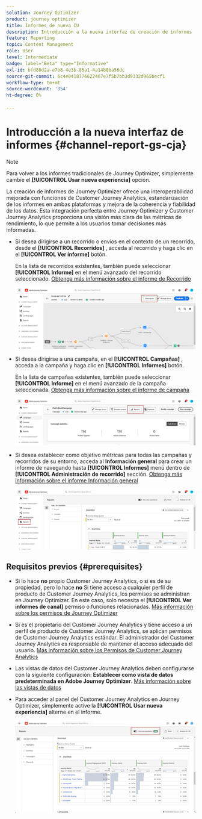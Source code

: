 ```yaml
---
solution: Journey Optimizer
product: journey optimizer
title: Informes de nueva IU
description: Introducción a la nueva interfaz de creación de informes
feature: Reporting
topic: Content Management
role: User
level: Intermediate
badge: label="Beta" type="Informative"
exl-id: bfd88d2a-e7b8-4e3b-85a1-4a14b0ba56dc
source-git-commit: 6c4e0418776622467e7f5b7bb3d9332d965becf1
workflow-type: tm+mt
source-wordcount: '354'
ht-degree: 0%

---
```


# Introducción a la nueva interfaz de informes {#channel-report-gs-cja}

>[!NOTE]
>
> Para volver a los informes tradicionales de Journey Optimizer, simplemente cambie el **[!UICONTROL Usar nueva experiencia]** opción.

La creación de informes de Journey Optimizer ofrece una interoperabilidad mejorada con funciones de Customer Journey Analytics, estandarización de los informes en ambas plataformas y mejora de la coherencia y fiabilidad de los datos. Esta integración perfecta entre Journey Optimizer y Customer Journey Analytics proporciona una visión más clara de las métricas de rendimiento, lo que permite a los usuarios tomar decisiones más informadas.

* Si desea dirigirse a un recorrido o envíos en el contexto de un recorrido, desde el **[!UICONTROL Recorridos]** , acceda al recorrido y haga clic en el **[!UICONTROL Ver informe]** botón.

  En la lista de recorridos existentes, también puede seleccionar **[!UICONTROL Informe]** en el menú avanzado del recorrido seleccionado. [Obtenga más información sobre el informe de Recorrido](journey-global-report-cja.md)

  ![](assets/gs-cja-report-3.png)

* Si desea dirigirse a una campaña, en el **[!UICONTROL Campañas]** , acceda a la campaña y haga clic en **[!UICONTROL Informes]** botón.

  En la lista de campañas existentes, también puede seleccionar **[!UICONTROL Informe]** en el menú avanzado de la campaña seleccionada. [Obtenga más información sobre el informe de campaña](campaign-global-report-cja.md)

  ![](assets/gs-cja-report-2.png)

* Si desea establecer como objetivo métricas para todas las campañas y recorridos de su entorno, acceda al **Información general** para crear un informe de navegando hasta **[!UICONTROL Informes]** menú dentro de **[!UICONTROL Administración de recorrido]** sección. [Obtenga más información sobre el informe Información general](channel-report-cja.md)

  ![](assets/gs-cja-report-1.png)

## Requisitos previos {#prerequisites}

* Si lo hace **no** propio Customer Journey Analytics, o si es de su propiedad, pero lo hace **no** Si tiene acceso a cualquier perfil de producto de Customer Journey Analytics, los permisos se administran en Journey Optimizer. En este caso, solo necesita el **[!UICONTROL Ver informes de canal]** permiso o funciones relacionadas. [Más información sobre los permisos de Journey Optimizer](../administration/permissions.md)
* Si es el propietario del Customer Journey Analytics y tiene acceso a un perfil de producto de Customer Journey Analytics, se aplican permisos de Customer Journey Analytics estándar. El administrador del Customer Journey Analytics es responsable de mantener el acceso adecuado del usuario. [Más información sobre los Permisos de Customer Journey Analytics](https://experienceleague.adobe.com/en/docs/analytics-platform/using/technotes/access-control)
* Las vistas de datos del Customer Journey Analytics deben configurarse con la siguiente configuración: **Establecer como vista de datos predeterminada en Adobe Journey Optimizer**. [Más información sobre las vistas de datos](https://experienceleague.adobe.com/en/docs/analytics-platform/using/cja-dataviews/create-dataview)
* Para acceder al panel del Customer Journey Analytics en Journey Optimizer, simplemente active la **[!UICONTROL Usar nueva experiencia]** alterne en el informe.

  ![](assets/cja-option.png)
